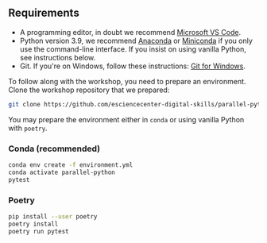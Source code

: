 ## Requirements

- A programming editor, in doubt we recommend [Microsoft VS Code](https://code.visualstudio.com/).
- Python version 3.9, we recommend [Anaconda](https://www.anaconda.com/products/individual) or
  [Miniconda](https://docs.conda.io/en/latest/miniconda.html) if you only use the command-line
interface. If you insist on using vanilla Python, see instructions below.
- Git. If you're on Windows, follow these instructions: [Git for Windows](https://carpentries.github.io/workshop-template/#shell).

To follow along with the workshop, you need to prepare an environment. Clone the workshop repository
that we prepared:

```bash
git clone https://github.com/esciencecenter-digital-skills/parallel-python-workshop.git
```

You may prepare the environment either in `conda` or using vanilla Python with `poetry`.

### Conda (recommended)

```bash
conda env create -f environment.yml
conda activate parallel-python
pytest
```

### Poetry

```bash
pip install --user poetry
poetry install
poetry run pytest
```

